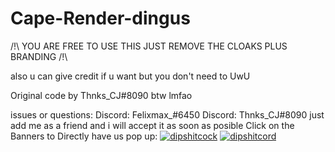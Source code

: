# Cape-Render-dingus
/!\ YOU ARE FREE TO USE THIS JUST REMOVE THE CLOAKS PLUS BRANDING /!\

also u can give credit if u want but you don't need to UwU 

Original code by Thnks_CJ#8090 btw lmfao 

issues or questions: 
Discord: Felixmax_#6450 
Discord: Thnks_CJ#8090 
just add me as a friend and i will accept it as soon as posible 
Click on the Banners to Directly have us pop up:
[![dipshitcock](https://discord.c99.nl/widget/theme-3/460470667696013312.png)](https://discord.com/users/460470667696013312)
[![dipshitcord](https://discord.c99.nl/widget/theme-3/644210317861191680.png)](https://discord.com/users/644210317861191680)
